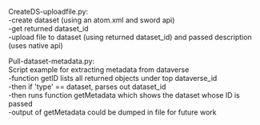 CreateDS-uploadfile.py:<br>
-create dataset (using an atom.xml and sword api)<br>
-get returned dataset_id<br>
-upload file to dataset (using returned dataset_id) and passed description (uses native api)<br>
</p>

<p>
Pull-dataset-metadata.py:<br>
Script example for extracting metadata from dataverse<br>
-function getID lists all returned objects under top dataverse_id<br>
-then if 'type' == dataset, parses out dataset_id<br>
-then runs function getMetadata which shows the dataset whose ID is passed<br>
-output of getMetadata could be dumped in file for future work<br>
                                                                


